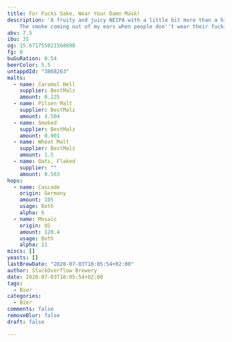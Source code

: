 ```yaml
---
title: For Fucks Sake, Wear Your Damn Mask!
description: 'A fruity and juicy NEIPA with a little bit more than a hint of smoke.
    The smoke coming out of my ears when people don''t wear their fucking mask properly. '
abv: 7.5
ibu: 35
og: 15.671755821568098
fg: 0
buGuRation: 0.54
beerColor: 5.5
untappdId: "3868263"
malts:
  - name: Caramel Hell
    supplier: BestMalz
    amount: 0.225
  - name: Pilsen Malt
    supplier: BestMalz
    amount: 4.504
  - name: Smoked
    supplier: BestMalz
    amount: 0.901
  - name: Wheat Malt
    supplier: BestMalz
    amount: 1.5
  - name: Oats, Flaked
    supplier: ""
    amount: 0.563
hops:
  - name: Cascade
    origin: Germany
    amount: 105
    usage: Both
    alpha: 6
  - name: Mosaic
    origin: US
    amount: 120.4
    usage: Both
    alpha: 11
miscs: []
yeasts: []
lastBrewDate: "2020-07-03T10:05:54+02:00"
author: StackOverflow Brewery
date: 2020-07-03T10:05:54+02:00
tags:
  - Bier
categories:
  - Bier
comments: false
removeBlur: false
draft: false

---
```

